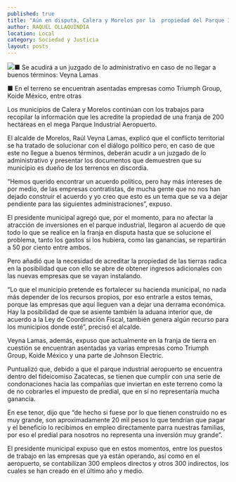 ```yaml
---
published: true
title: "Aún en disputa, Calera y Morelos por la  propiedad del Parque Industrial Aeropuerto"
author: RAQUEL OLLAQUINDIA
location: Local
category: Sociedad y Justicia
layout: posts
---
```


![](http://i.imgur.com/AMUmFDfm.jpg)■ Se acudirá a un juzgado de lo administrativo  en caso de no llegar a buenos términos: Veyna Lamas

■ En el terreno se encuentran asentadas empresas como Triumph Group, Koide México, entre otras

Los municipios de Calera y Morelos continúan con los trabajos para recopilar la información que les acredite la propiedad de una franja de 200 hectáreas en el mega Parque Industrial Aeropuerto.

El alcalde de Morelos, Raúl Veyna Lamas, explicó que el conflicto territorial se ha tratado de solucionar con el diálogo político pero, en caso de que este no llegue a buenos términos, deberán acudir a un juzgado de lo administrativo y presentar los documentos que demuestren que su municipio es dueño de los terrenos en discordia. 

“Hemos querido encontrar un acuerdo político, pero hay más intereses de por medio, de las empresas contratistas, de mucha gente que no nos han dejado construir el acuerdo y yo creo que esto es un tema que se va a dejar pendiente para las siguientes administraciones”, expuso.

El presidente municipal agregó que, por el momento, para no afectar la atracción de inversiones en el parque industrial, llegaron al acuerdo de que todo lo que se realice en la franja en disputa hasta que se solucione el problema, tanto los gastos si los hubiera, como las ganancias, se repartirán a 50 por ciento entre ambos.

Pero añadió que la necesidad de acreditar la propiedad de las tierras radica en la posibilidad que con ello se abre de obtener ingresos adicionales con las nuevas empresas que se vayan instalando.

“Lo que el municipio pretende es fortalecer su hacienda municipal, no nada más depender de los recursos propios, por eso entrarle a estos temas, porque las empresas que aquí lleguen van a dejar una derrama económica. Hay la posibilidad de que se asiente también la aduana interior que, de acuerdo a la Ley de Coordinación Fiscal, también genera algún recurso para los municipios donde esté”, precisó el alcalde.

Veyna Lamas, además, expuso que actualmente en la franja de tierra en cuestión se encuentran asentadas ya varias empresas como Triumph Group, Koide México y una parte de Johnson Electric.

Puntualizó que, debido a que el parque industrial aeropuerto se encuentra dentro del fideicomiso Zacatecas, se tienen que cumplir con una serie de condonaciones hacia las compañías que inviertan en este terreno como la de no cobrarles el impuesto de predial, que en sí no representaría mucha ganancia.

En ese tenor, dijo que “de hecho si fuese por lo que tienen construido no es muy grande, son aproximadamente 20 mil pesos lo que tendrían que pagar y el beneficio lo recibimos en empleo directamente parra nuestras familias,  por eso el predial para nosotros no representa una inversión muy grande”.

El presidente municipal expuso que en estos momentos, entre los puestos de trabajo en las empresas que ya están operando, así como en el aeropuerto, se contabilizan 300 empleos directos y otros 300 indirectos, los cuales se han creado en el último año y medio.
